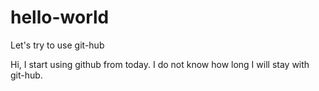 # hello-world
Let's try to use git-hub

Hi, I start using github from today.
I do not know how long I will stay with git-hub.
